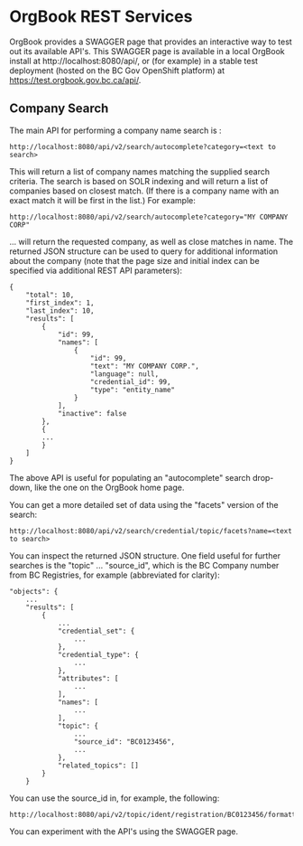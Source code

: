 
# OrgBook REST Services

OrgBook provides a SWAGGER page that provides an interactive way to test out its available API's.  This SWAGGER page is available in a local OrgBook install at http://localhost:8080/api/, or (for example) in a stable test deployment (hosted on the BC Gov OpenShift platform) at https://test.orgbook.gov.bc.ca/api/.

## Company Search

The main API for performing a company name search is :

```
http://localhost:8080/api/v2/search/autocomplete?category=<text to search>
```

This will return a list of company names matching the supplied search criteria.  The search is based on SOLR indexing and will return a list of companies based on closest match.  (If there is a company name with an exact match it will be first in the list.)  For example:

```
http://localhost:8080/api/v2/search/autocomplete?category="MY COMPANY CORP"
```

... will return the requested company, as well as close matches in name.  The returned JSON structure can be used to query for additional information about the company (note that the page size and initial index can be specified via additional REST API parameters):

```
{
    "total": 10,
    "first_index": 1,
    "last_index": 10,
    "results": [
        {
            "id": 99,
            "names": [
                {
                    "id": 99,
                    "text": "MY COMPANY CORP.",
                    "language": null,
                    "credential_id": 99,
                    "type": "entity_name"
                }
            ],
            "inactive": false
        },
        {
        ...
        }
    ]
}
```

The above API is useful for populating an "autocomplete" search drop-down, like the one on the OrgBook home page.

You can get a more detailed set of data using the "facets" version of the search:

```
http://localhost:8080/api/v2/search/credential/topic/facets?name=<text to search>
```

You can inspect the returned JSON structure.  One field useful for further searches is the "topic" ... "source_id", which is the BC Company number from BC Registries, for example (abbreviated for clarity):

```
"objects": {
    ...
    "results": [
        {
            ...
            "credential_set": {
                ...
            },
            "credential_type": {
                ...
            },
            "attributes": [
                ...
            ],
            "names": [
                ...
            ],
            "topic": {
                ...
                "source_id": "BC0123456",
                ...
            },
            "related_topics": []
        }
    }
```

You can use the source_id in, for example, the following:

```
http://localhost:8080/api/v2/topic/ident/registration/BC0123456/formatted
```

You can experiment with the API's using the SWAGGER page.

